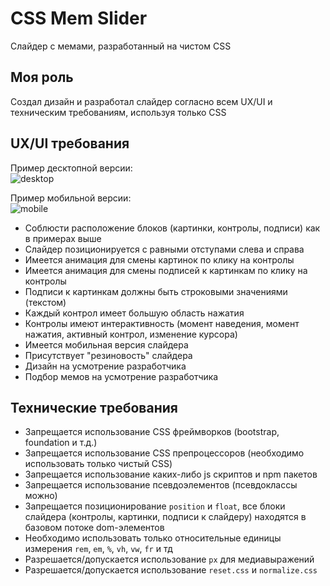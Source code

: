 # CSS Mem Slider

Слайдер с мемами, разработанный на чистом CSS

## Моя роль

Создал дизайн и разработал слайдер согласно всем UX/UI и техническим требованиям, используя только CSS

## UX/UI требования

Пример десктопной версии:  
![desktop](https://user-images.githubusercontent.com/20097612/194789473-f11e3dc2-b871-46ca-97e6-c1fe80f2a9f5.gif)

Пример мобильной версии:  
![mobile](https://user-images.githubusercontent.com/20097612/194789475-be509512-e615-4c06-b644-fa2d38ab962e.gif)

- Соблюсти расположение блоков (картинки, контролы, подписи) как в примерах выше
- Слайдер позиционируется с равными отступами слева и справа
- Имеется анимация для смены картинок по клику на контролы
- Имеется анимация для смены подписей к картинкам по клику на контролы
- Подписи к картинкам должны быть строковыми значениями (текстом)
- Каждый контрол имеет большую область нажатия
- Контролы имеют интерактивность (момент наведения, момент нажатия, активный контрол, изменение курсора)
- Имеется мобильная версия слайдера
- Присутствует "резиновость" слайдера
- Дизайн на усмотрение разработчика
- Подбор мемов на усмотрение разработчика

## Технические требования

- Запрещается использование CSS фреймворков (bootstrap, foundation и т.д.)
- Запрещается использование CSS препроцессоров (необходимо использовать только чистый CSS)
- Запрещается использование каких-либо js скриптов и npm пакетов
- Запрещается использование псевдоэлементов (псевдоклассы можно)
- Запрещается позиционирование `position` и `float`, все блоки слайдера (контролы, картинки, подписи к слайдеру) находятся в базовом потоке dom-элементов
- Необходимо использовать только относительные единицы измерения `rem`, `em`, `%`, `vh`, `vw`, `fr` и тд
- Разрешается/допускается использование `px` для медиавыражений
- Разрешается/допускается использование `reset.css` и `normalize.css`
